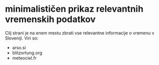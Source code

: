 # minimalističen prikaz relevantnih vremenskih podatkov

Cilj strani je na enem mestu zbrati vse relevantne informacije o vremenu v Sloveniji. Viri so:
- arso.si
- blitzortung.org
- meteociel.fr
